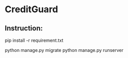 # CreditGuard

## Instruction:

pip install -r requirement.txt

python manage.py migrate
python manage.py runserver
